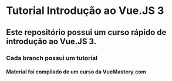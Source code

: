 # Tutorial Introdução ao Vue.JS 3
## Este repositório possui um curso rápido de introdução ao Vue.JS 3.
### Cada branch possui um tutorial
#### Material foi compilado de um curso da VueMastery.com

